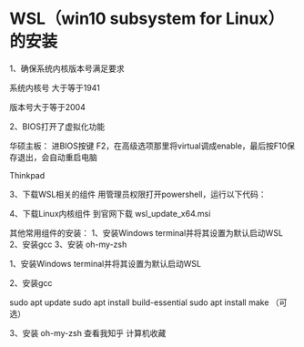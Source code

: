 # WSL（win10 subsystem for Linux）的安装

1、确保系统内核版本号满足要求

系统内核号 大于等于1941

版本号大于等于2004

2、BIOS打开了虚拟化功能

华硕主板：
进BIOS按键 F2，在高级选项那里将virtual调成enable，最后按F10保存退出，会自动重启电脑

Thinkpad

3、下载WSL相关的组件
用管理员权限打开powershell，运行以下代码：

4、下载Linux内核组件
到官网下载 wsl_update_x64.msi

其他常用组件的安装：
1、安装Windows terminal并将其设置为默认启动WSL
2、安装gcc
3、安装 oh-my-zsh

1、安装Windows terminal并将其设置为默认启动WSL

2、安装gcc

sudo apt update
sudo apt install build-essential
sudo apt install make （可选）

3、安装 oh-my-zsh
查看我知乎 计算机收藏